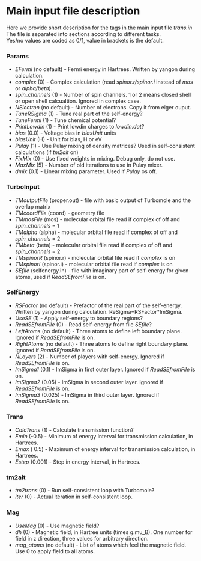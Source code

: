 Main input file description
=====
Here we provide short description for the tags in the main input file *trans.in*  
The file is separated into sections according to different tasks.  
Yes/no values are coded as 0/1, value in brackets is the default.  

### Params 
- *EFermi* (no default) - Fermi energy in Hartrees. Written by yangon during calculation.
- *complex*  (0) - Complex calculation (read *spinor.r/spinor.i* instead of *mos* or *alpha/beta*).
- *spin_channels* (1) - Number of spin channels. 1 or 2 means closed shell or open shell calcualtion. Ignored in complex case.
- *NElectron* (no default) - Number of electrons. Copy it from eiger ouput.
- *TuneRSigma* (1) - Tune real part of the self-energy?
- *TuneFermi* (1) - Tune chemical potential?
- *PrintLowdin* (1) - Print lowdin charges to *lowdin.dat*?
- *bias* (0.0) - Voltage bias in *biasUnit* units
- *biasUnit* (H) - Unit for bias, H or eV
- *Pulay* (1) - Use Pulay mixing of density matrices? Used in self-consistent calculations (if *tm2ait* on)
- *FixMix* (0) - Use fixed weights in mixing. Debug only, do not use.
- *MaxMix* (5) - Number of old iterations to use in Pulay mixer.
- *dmix* (0.1) - Linear mixing parameter. Used if *Pulay* os off.

### TurboInput
- *TMoutputFile*     (proper.out) - file with basic output of Turbomole and the overlap matrix
- *TMcoordFile*      (coord) - geometry file
- *TMmosFile*        (mos) - molecular orbital file read if complex of off and *spin_channels* = 1
- *TMalpha*          (alpha) - molecular orbital file read if complex of off and *spin_channels* = 2
- *TMbeta*           (beta) - molecular orbital file read if complex of off and *spin_channels* = 2
- *TMspinorR*        (spinor.r) - molecular orbital file read if *complex* is on
- *TMspinorI*        (spinor.i) - molecular orbital file read if *complex* is on
- *SEfile*          (selfenergy.in) - file with imaginary part of self-energy for given atoms, used if *ReadSEfromFile* is on.

### SelfEnergy
- *RSFactor*        (no default) - Prefactor of the real part of the self-energy. Written by yangon during calculation. ReSigma=RSFactor*ImSigma.
- *UseSE*           (1) - Apply self-energy to boundary regions?
- *ReadSEfromFile*  (0) - Read self-energy from file *SEfile*?
- *LeftAtoms*       (no default) - Three atoms to define left boundary plane. Ignored if *ReadSEfromFile* is on.
- *RightAtoms*      (no default) - Three atoms to define right boundary plane. Ignored if *ReadSEfromFile* is on.
- *NLayers*         (2) - Number of players with self-energy. Ignored if *ReadSEfromFile* is on.
- *ImSigma1*        (0.1) - ImSigma in first outer layer. Ignored if *ReadSEfromFile* is on.
- *ImSigma2*        (0.05) - ImSigma in second outer layer. Ignored if *ReadSEfromFile* is on.
- *ImSigma3*        (0.025) - ImSigma in third outer layer. Ignored if *ReadSEfromFile* is on.

### Trans
- *CalcTrans*       (1) - Calculate transmission function?
- *Emin*            (-0.5) - Minimum of energy interval for transmission calculation, in Hartrees.
- *Emax*            ( 0.5) - Maximum of energy interval for transmission calculation, in Hartrees.
- *Estep*           (0.001) - Step in energy interval, in Hartrees.

### tm2ait
- *tm2trans*        (0) - Run self-consistent loop with Turbomole?
- *iter*            (0) - Actual iteration in self-consistent loop.

### Mag 
- *UseMag*          (0) - Use magnetic field?
- *dh*              (0) - Magnetic field, in Hartree units (times g.mu_B). One number for field in z direction, three values for arbitrary direction.
- *mag_atoms*       (no default) - List of atoms which feel the magnetic field. Use 0 to apply field to all atoms.

